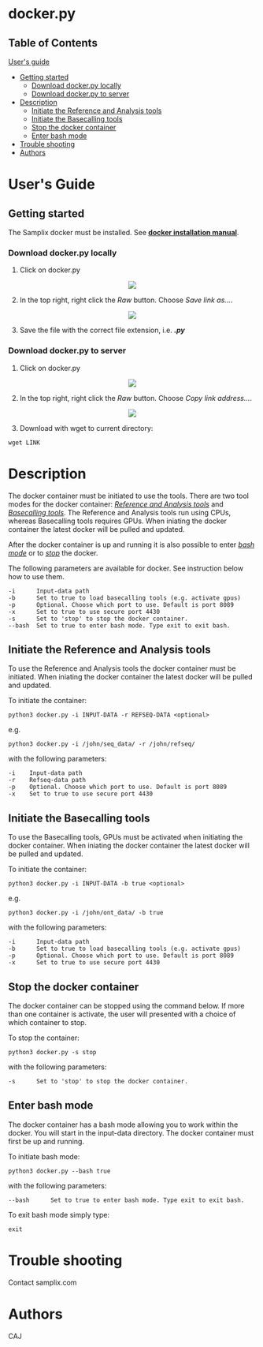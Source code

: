 # docker.py

## Table of Contents
[User's guide](#uguide)
- [Getting started](#get_started)
  - [Download docker.py locally](#download_local)
  - [Download docker.py to server](#download_server) 
- [Description](#descript_)
  - [Initiate the Reference and Analysis tools](#start_docker)
  - [Initiate the Basecalling tools](#start_basecall)
  - [Stop the docker container](#stop_docker)
  - [Enter bash mode](#bash_docker)
- [Trouble shooting](#help_)
- [Authors](#authors_)

# <a name="uguide"></a> User's Guide
## <a name="get_started"></a> Getting started
The Samplix docker must be installed. See [**docker installation manual**](https://github.com/Samplix-ApS/Bioinformatics_tools/tree/main/docker_install).

### <a name="download_local"></a> Download docker.py locally
1. Click on docker.py

<p align="center">
<img src="https://user-images.githubusercontent.com/60882704/141150954-70c17528-f0f2-4f1a-96f3-3c6cf40f5d01.png">
</p>

2. In the top right, right click the _Raw_ button. Choose _Save link as..._.

<p align="center">
<img src="https://user-images.githubusercontent.com/60882704/141151777-79365920-f8ba-4ecd-9bbd-adaf41f0809c.png">
</p>

3. Save the file with the correct file extension, i.e. **_.py_**


### <a name="download_server"></a> Download docker.py to server
1. Click on docker.py

<p align="center">
<img src="https://user-images.githubusercontent.com/60882704/141150954-70c17528-f0f2-4f1a-96f3-3c6cf40f5d01.png">
</p>

2. In the top right, right click the _Raw_ button. Choose _Copy link address..._.

<p align="center">
<img src="https://user-images.githubusercontent.com/60882704/141285983-595fa35e-078d-4fc4-b09e-5a950363b412.png">
</p>

 
 3. Download with wget to current directory:

```
wget LINK
```

# <a name="descript_"></a> Description
The docker container must be initiated to use the tools. There are two tool modes for the docker container: [_Reference and Analysis tools_](#start_docker) and [_Basecalling tools_](#start_basecall). The Reference and Analysis tools run using CPUs, whereas Basecalling tools requires GPUs. When iniating the docker container the latest docker will be pulled and updated.

After the docker container is up and running it is also possible to enter [_bash mode_](#bash_docker) or to [_stop_](#stop_docker) the docker.

The following parameters are available for docker. See instruction below how to use them.

```
-i      Input-data path
-b      Set to true to load basecalling tools (e.g. activate gpus)
-p      Optional. Choose which port to use. Default is port 8089
-x      Set to true to use secure port 4430
-s      Set to 'stop' to stop the docker container.
--bash  Set to true to enter bash mode. Type exit to exit bash.
```


## <a name="start_docker"></a> Initiate the Reference and Analysis tools
To use the Reference and Analysis tools the docker container must be initiated. When iniating the docker container the latest docker will be pulled and updated. 

To initiate the container:
```
python3 docker.py -i INPUT-DATA -r REFSEQ-DATA <optional>
```

e.g.

```
python3 docker.py -i /john/seq_data/ -r /john/refseq/
```

with the following parameters:

```
-i    Input-data path
-r    Refseq-data path
-p    Optional. Choose which port to use. Default is port 8089
-x    Set to true to use secure port 4430
```

## <a name="start_basecall"></a> Initiate the Basecalling tools
To use the Basecalling tools, GPUs must be activated when initiating the docker container. When iniating the docker container the latest docker will be pulled and updated.

To initiate the container:
```
python3 docker.py -i INPUT-DATA -b true <optional>
```

e.g.

```
python3 docker.py -i /john/ont_data/ -b true
```

with the following parameters:

```
-i      Input-data path
-b      Set to true to load basecalling tools (e.g. activate gpus)
-p      Optional. Choose which port to use. Default is port 8089
-x      Set to true to use secure port 4430
```

## <a name="stop_docker"></a> Stop the docker container
The docker container can be stopped using the command below. If more than one container is activate, the user will presented with a choice of which container to stop.

To stop the container:
```
python3 docker.py -s stop
```

with the following parameters:

```
-s      Set to 'stop' to stop the docker container.
```

## <a name="bash_docker"></a> Enter bash mode
The docker container has a bash mode allowing you to work within the docker. You will start in the input-data directory. 
The docker container must first be up and running. 

To initiate bash mode:
```
python3 docker.py --bash true
```

with the following parameters:

```
--bash      Set to true to enter bash mode. Type exit to exit bash.
```

To exit bash mode simply type:
```
exit
```




# <a name="help_"></a> Trouble shooting
Contact samplix.com

# <a name="authors_"></a> Authors
CAJ
